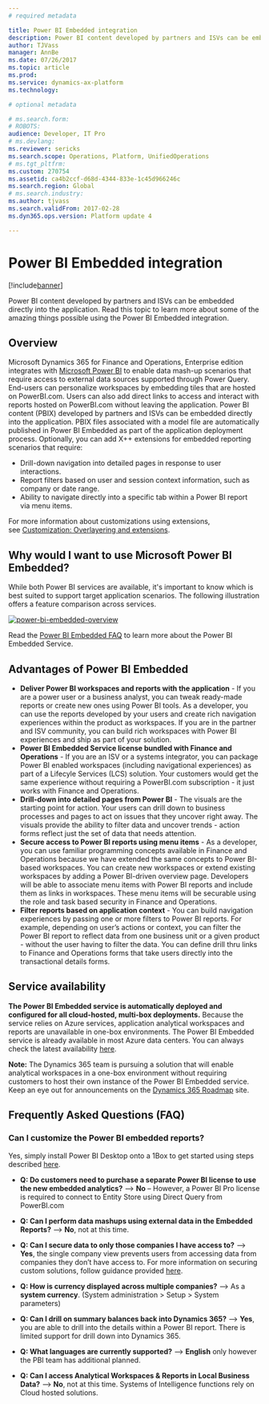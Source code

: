 ```yaml
---
# required metadata

title: Power BI Embedded integration
description: Power BI content developed by partners and ISVs can be embedded directly into the application. Read this topic to learn more about some of the amazing things possible using Power BI Embedded.
author: TJVass
manager: AnnBe
ms.date: 07/26/2017
ms.topic: article
ms.prod: 
ms.service: dynamics-ax-platform
ms.technology: 

# optional metadata

# ms.search.form: 
# ROBOTS: 
audience: Developer, IT Pro
# ms.devlang: 
ms.reviewer: sericks
ms.search.scope: Operations, Platform, UnifiedOperations
# ms.tgt_pltfrm: 
ms.custom: 270754
ms.assetid: ca4b2ccf-d68d-4344-833e-1c45d966246c
ms.search.region: Global
# ms.search.industry: 
ms.author: tjvass
ms.search.validFrom: 2017-02-28
ms.dyn365.ops.version: Platform update 4

---
```


# Power BI Embedded integration

[!include[banner](../includes/banner.md)]

Power BI content developed by partners and ISVs can be embedded directly into the application. Read this topic to learn more about some of the amazing things possible using the Power BI Embedded integration.

Overview
--------

Microsoft Dynamics 365 for Finance and Operations, Enterprise edition integrates with [Microsoft Power BI](http://www.powerbi.com/) to enable data mash-up scenarios that require access to external data sources supported through Power Query. End-users can personalize workspaces by embedding tiles that are hosted on PowerBI.com. Users can also add direct links to access and interact with reports hosted on PowerBI.com without leaving the application. Power BI content (PBIX) developed by partners and ISVs can be embedded directly into the application. PBIX files associated with a model file are automatically published in Power BI Embedded as part of the application deployment process. Optionally, you can add X++ extensions for embedded reporting scenarios that require:

-   Drill-down navigation into detailed pages in response to user interactions.
-   Report filters based on user and session context information, such as company or date range.
-   Ability to navigate directly into a specific tab within a Power BI report via menu items.

For more information about customizations using extensions, see [Customization: Overlayering and extensions](..\extensibility\customization-overlayering-extensions.md).

## Why would I want to use Microsoft Power BI Embedded?
While both Power BI services are available, it's important to know which is best suited to support target application scenarios. The following illustration offers a feature comparison across services.

[![power-bi-embedded-overview](https://msdynamics.blob.core.windows.net/media/2017/02/Power-BI-Embedded-Overview-1024x487.png)](https://msdynamics.blob.core.windows.net/media/2017/02/Power-BI-Embedded-Overview.png) 

Read the [Power BI Embedded FAQ](https://powerbi.microsoft.com/en-us/documentation/powerbi-frequently-asked-questions/) to learn more about the Power BI Embedded Service.

## Advantages of Power BI Embedded
-   **Deliver Power BI workspaces and reports with the application** - If you are a power user or a business analyst, you can tweak ready-made reports or create new ones using Power BI tools. As a developer, you can use the reports developed by your users and create rich navigation experiences within the product as workspaces. If you are in the partner and ISV community, you can build rich workspaces with Power BI experiences and ship as part of your solution.
-   **Power BI Embedded Service license bundled with Finance and Operations** - If you are an ISV or a systems integrator, you can package Power BI enabled workspaces (including navigational experiences) as part of a Lifecyle Services (LCS) solution. Your customers would get the same experience without requiring a PowerBI.com subscription - it just works with Finance and Operations.
-   **Drill-down into detailed pages from Power BI** - The visuals are the starting point for action. Your users can drill down to business processes and pages to act on issues that they uncover right away. The visuals provide the ability to filter data and uncover trends - action forms reflect just the set of data that needs attention.
-   **Secure access to Power BI reports using menu items** - As a developer, you can use familiar programming concepts available in Finance and Operations because we have extended the same concepts to Power BI-based workspaces. You can create new workspaces or extend existing workspaces by adding a Power BI-driven overview page. Developers will be able to associate menu items with Power BI reports and include them as links in workspaces. These menu items will be securable using the role and task based security in Finance and Operations.
-   **Filter reports based on application context** - You can build navigation experiences by passing one or more filters to Power BI reports. For example, depending on user’s actions or context, you can filter the Power BI report to reflect data from one business unit or a given product - without the user having to filter the data. You can define drill thru links to Finance and Operations forms that take users directly into the transactional details forms.

## Service availability
**The Power BI Embedded service is automatically deployed and configured for all cloud-hosted, multi-box deployments.**  Because the service relies on Azure services, application analytical workspaces and reports are unavailable in one-box environments.  The Power BI Embedded service is already available in most Azure data centers.  You can always check the latest availability [here](https://azure.microsoft.com/status/).  
 
**Note:** The Dynamics 365 team is pursuing a solution that will enable analytical workspaces in a one-box environment without requiring customers to host their own instance of the Power BI Embedded service.  Keep an eye out for announcements on the [Dynamics 365 Roadmap](http://roadmap.dynamics.com) site.
 
## Frequently Asked Questions (FAQ)

### Can I customize the Power BI embedded reports?
Yes, simply install Power BI Desktop onto a 1Box to get started using steps described [here](https://docs.microsoft.com/en-us/dynamics365/unified-operations/dev-itpro/analytics/author-distribute-power-bi-reports?toc=dynamics365/unified-operations/fin-and-ops/toc.json).
 
-   **Q:    Do customers need to purchase a separate Power BI license to use the new embedded analytics?** -->
**No** – However, a Power BI Pro license is required to connect to Entity Store using Direct Query from PowerBI.com
 
-   **Q:    Can I perform data mashups using external data in the Embedded Reports?** -->
**No**, not at this time.
 
-  **Q:    Can I secure data to only those companies I have access to?** -->
**Yes**, the single company view prevents users from accessing data from companies they don’t have access to.  For more information on securing custom solutions, follow guidance provided [here](https://docs.microsoft.com/en-us/dynamics365/unified-operations/dev-itpro/analytics/secure-analytical-workspaces?toc=dynamics365/unified-operations/fin-and-ops/toc.json).
 
-  **Q:    How is currency displayed across multiple companies?** --> 
As a **system currency**. (System administration > Setup > System parameters)
 
-  **Q:    Can I drill on summary balances back into Dynamics 365?** --> 
**Yes**, you are able to drill into the details within a Power BI report. There is limited support for drill down into Dynamics 365.
 
-  **Q:    What languages are currently supported?** --> 
**English** only however the PBI team has additional planned.
 
-  **Q:    Can I access Analytical Workspaces & Reports in Local Business Data?** -->
**No**, not at this time.  Systems of Intelligence functions rely on Cloud hosted solutions.





